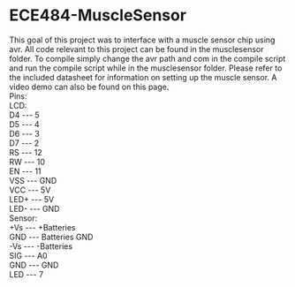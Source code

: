 # ECE484-MuscleSensor
This goal of this project was to interface with a muscle sensor chip using avr. All code relevant to this project can be found in the musclesensor folder. To compile simply change the avr path and com in the compile script and run the compile script while in the musclesensor folder. Please refer to the included datasheet for information on setting up the muscle sensor. A video demo can also be found on this page.  
Pins:  
  LCD:  
    D4 --- 5  
    D5 --- 4  
    D6 --- 3  
    D7 --- 2  
    RS --- 12  
    RW --- 10  
    EN --- 11  
    VSS --- GND  
    VCC --- 5V  
    LED+ --- 5V  
    LED- --- GND   
  Sensor:  
    +Vs --- +Batteries  
    GND --- Batteries GND  
    -Vs --- -Batteries  
    SIG --- A0  
    GND --- GND  
  LED --- 7  
